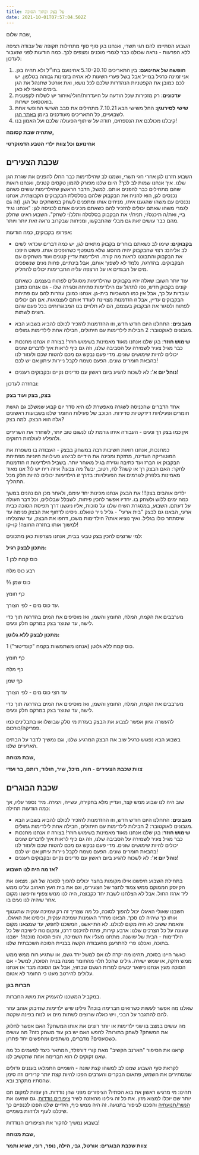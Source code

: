 ```yaml
---
title: על בצק ובתוך הסוכה
date: 2021-10-01T07:57:04.502Z
---
```

שבת שלום,

השבוע הסתיימו להם חגי תשרי, ואנחנו בגן סוף סוף מתחילות תקופה של עבודה רציפה ללא הפרעות - נראה שכולנו כבר לגמרי מוכנים ומצפים לכך. כמה הודעות לפני שנעבור לעדכון: 

1. **חופשה של אחינועם**: בין התאריכים 5.10-20.10 אחינועם בחו״ל ולא תהיה בגן. אני זמינה כרגיל במייל אבל בשל פערי השעות לא אהיה בזמינות גבוהה בטלפון. יש לכם כמובן את הקפטניות הנהדרות שלכם לכל נושא, ואת אורטל שתנהל את הגן בימים שאני לא כאן. 
2. **עדכונים**: רק מזכירות שכל הודעה על היעדרות/חולי/איחור יש לשלוח לקפטנית בואטסאפ ישירות. 
3. **שישי לסירוגין:** החל משישי הבא 7.10.21 מתחילים את סבב השישי החופשי אחת לשבועיים, כל התאריכים מעודכנים ביומן [באתר הגן](https://ganyeledteva.co.il/). 
4. קיבלנו מכולכם את הנספחים, תודה על שיתוף הפעולה שלכם ועל האמון בנו! 

**שתהיה שבת קסומה,** 

**אחינועם וכל צוות ילדי הטבע הדמוקרטי**

## שכבת הצעירים

השבוע חזרנו לגן אחרי חגי תשרי, ושמנו לב שהילדימות כבר החלו להפנים את שגרת הגן שלנו. איך אנחנו שמות לב לכך? היום שלנו מפורק להמון טקסים קטנים, ואנחנו רואות שהם מתחילים כבר להפנים אותם. למשל, הדבר הראשון שהילדימות עושים כשהם נכנסים לגן, הוא להניח את הבקבוק שלהם בסלסלת הבקבוקים הקבוצתית. אנחנו נכנסים עם משהו שהגענו איתו, מניחים אותו ומתפנים לשחק במשחקים של הגן. (זה גם לגמרי משהו שאתם יכולים להזכיר להם כשאתם מכינים אותם לכניסה לגן: "אנחנו נגיד ביי, ואת/ה תיכנס/י, תניח/י את הבקבוק בסלסלה ותלכ/י לשחק". השבוע ראינו שחלק מהם כבר עושים זאת גם מבלי שהתבקשו, ומניחות שבקרוב נראה זאת יותר ויותר.

אפרופו בקבוקים, כמה הודעות:

* **בקבוקים**: שימו לב כשאתם בוחרים בקבוק מתאים לגן, יש כמה דברים שכדאי לשים לב אליהם: רצוי שהבקבוק יהיה מהסוג שלא מטפטף כשהופכים אותו. פשוט היפכו את הבקבוק והתבוננו לראות מה קורה. הילדימות עדיין קטנים ועוד משחקים עם הבקבוקים. בהדרגה, נלמד לא לשפוך אותם, אבל בינתיים, פחות נעים שנשפכים מים על הבגדים או על הרצפה עליה החברימות יכולים להחליק.

  עוד יותר חשוב: שאלה יהיו בקבוקים שהילדימות מסוגלים לפתוח בעצמם. כשאתם קונים בקבוק חדש, נסו לתרגל עם הילדימות פתיחה וסגירה שלו - גם אנחנו כמובן עובדות על כך, אבל אין כמו המשכיות בית-גן. אנחנו כמובן עוזרות להם עם פתיחת הבקבוקים עדיין, אבל זו הזדמנות מצויינת לעודד אותם לעצמאות. אם הם יכולים לפתוח ולסגור את הבקבוק בעצמם, הם לא תלויים בנו המבוגרותים בכל פעם שהם רוצים לשתות.
* **מגבונים**: התחלנו היום חודש חדש, וזו ההזדמנות להזכיר לכולם להביא בשבוע הבא מגבונים לאוקטובר: 2 חבילות לילדימות עם חיתולים, חבילה אחת לילדימות גמולים.
* **שימוש חוזר**: בגן שלנו אנחנו מאוד מאמינות בשימוש חוזר! בצורה זו אנחנו מחנכות כבר מגיל צעיר לשמירה על הסביבה שלנו, וזה גם כיף לראות איך לדברים שונים יכולים להיות שימושים שונים. מדי פעם נבקש גם מכם להטות שכם ולעזור לנו בהבאת חומרים שונים. הפעם נשמח לקבל ניירות עיתון אם יש לכם!
* **נוהל יום א**': לא לשכוח להגיע ביום ראשון עם סדינים נקיים ובקבוקים רעננים!

ובחזרה לעדכון:

**בצק, בצק ועוד בצק**

אחד הדברים שהכניסה לשגרה מאפשרת לנו היא סדר יום קבוע שמשלב גם הגשת חומרים ופעילויות דידקטיות סדירות. הכוכב של פעילות החומר שלנו בשבועות ראשונים אלה הוא הבצק. למה בצק?\
\
אין כמו בצק רך ונעים - העבודה איתו גורמת לנו לנשום טוב יותר, לשחרר את השרירים ולהפליג לעולמות רחוקים.

כמחנכות, אנחנו רואות חשיבות רבה במשחק בבצק - העבודה בו משפרת את המוטוריקה העדינה, מחזקת ומכינה את הידיים לביצוע פעילויות חיוניות מפתיחת הבקבוק או הברז ועד כתיבה וגזירה בגיל מאוחר יותר. בשביל הילדימות זו הזדמנות לחקר: האם הבצק רך או קשה? לח, רטוב, יבש? מה צבעו? איזה ריח יש לו? אנו מאוד מאמינות בלפרק לגורמים את הפעילויות: בדרך זו הילדימות יכולים להיות חלק מכל התהליך.

ילדים אוהבים בצק!!! את הבצק אנחנו מכינות יחד עימם, ולאחר מכן הם נהנים במשך כמה ימים ללוש ולשחק בו. יחדיו אפשר להכין פיתות, לשבלל שבלולים, וכל דבר העולה על דעתם. השבוע, במסגרת השיח שלנו על סוכות, אליו ניגשנו דרך תפיסת הסוכה כבית ארעי, הבאנו גם לבצק "בית ארעי" - גליל נייר טואלט. ניסינו לדחוף את הבצק פנימה עד שיסתתר כולו בגליל. ואיך נוציא אותו? הילדימות משכו, דחפו את הבצק, עד שהצליחו למשוך אותו בחזרה החוצה! קו-קו!

למי שרוצים להכין בצק טבעי בבית, אנחנו מצרפות כאן מתכונים:

**מתכון לבצק רגיל:**

1 כוס קמח לבן

רבע כוס מלח

⅔ כוס שמן

כף חומץ

עד כוס מים - לפי הצורך.

מערבבים את הקמח, המלח, החומץ והשמן, ואז מוסיפים את המים בהדרגה תוך כדי לישה, עד שנוצר בצק במרקם חלק ונעים.

**מתכון לבצק ללא גלוטן:**

1 כוס קמח ללא גלוטן (אנחנו משתמשות בקמח "קונדיטור").

כף חומץ

כף מלח

כף שמן

עד חצי כוס מים - לפי הצורך

מערבבים את הקמח, המלח, החומץ והשמן, ואז מוסיפים את המים בהדרגה תוך כדי לישה, עד שנוצר בצק במרקם חלק ונעים.

להעשרה וגיוון אפשר לצבוע את הבצק בעזרת מי סלק שבושלו או בתבלינים כמו פפריקה/כורכום.

בשבוע הבא נפגוש כרגיל שוב את הבצק המרגיע שלנו, וגם נמשיך לדבר על הבתים הארעיים שלנו.

**שבת מנוחה,**

**צוות שכבת הצעירים - חוה, מיכל, שיר, חולוד, רותם, בר ועדי**

## שכבת הבוגרים

שוב היה לנו שבוע ממש קצר, ועדיין מלא בחקירה, עשייה, ויצירה. מיד נספר עליו, אך כמה הודעות תחילה:

* **מגבונים**: התחלנו היום חודש חדש, וזו ההזדמנות להזכיר לכולם להביא בשבוע הבא מגבונים לאוקטובר: 2 חבילות לילדימות עם חיתולים, חבילה אחת לילדימות גמולים.
* **שימוש חוזר**: בגן שלנו אנחנו מאוד מאמינות בשימוש חוזר! בצורה זו אנחנו מחנכות כבר מגיל צעיר לשמירה על הסביבה שלנו, וזה גם כיף לראות איך לדברים שונים יכולים להיות שימושים שונים. מדי פעם נבקש גם מכם להטות שכם ולעזור לנו בהבאת חומרים שונים. הפעם נשמח לקבל ניירות עיתון אם יש לכם!
* **נוהל יום א'**: לא לשכוח להגיע ביום ראשון עם סדינים נקיים ובקבוקים רעננים!

**אז מה היה לנו השבוע?**

בתחילת השבוע חיפשנו אילו מקומות בחצר יכולים להפוך לסוכה של הגן. מצאנו את הקיוסק הממוקם ממש צמוד לחצר של הצעירים, וגם את בית העץ האהוב עלינו ממש ליד ארגז החול. אבל לא הצלחנו לשבת יחד כקבוצה, היה לנו ממש צפוף וחיפשנו מקום אחר שיהיה לנו נעים בו.

חשבנו שאולי האיגלו יכול להפוך לסוכה, כל מה שצריך זה רק שמיכה ענקית שתעטוף אותו כך שיהיה לנו סכך. הבאנו מחדר האומנות שמיכה ענקית, וכיסינו את האיגלו. והאמת ששוב לא היה מקום לכולנו. לא התייאשנו, המשכנו לחפש, עד שמצאנו מקום שעונה על כל הצרכים שלנו: ארבע קירות, פתח להיכנס דרכו, ומקום נוח לישיבה של כל הילדימות - הבית של שושנה. מתחנו מעליו את השמיכה, והופ הסוכה מוכנה!  ישבנו בתוכה, ואכלנו פרי להתרענן מהעבודה הקשה בבניית הסוכה השכבתית שלנו.

כאשר היינו בסוכה, תהינו מה יקרה לנו אם למשל ירד גשם, או שתגיע רוח ממש ממש ממש חזקה, או שמש ישירה. גילינו שהכל תלוי מהחומר ממנה בנויה הסוכה, למשל - אם הסוכה מעץ אנחנו נישאר יבשים למרות הגשם שבחוץ, אבל אם הסוכה מבד אז אנחנו עלולים להירטב מעט כי החומר לא אטום. 

**חברות בגן**

במקביל המשכנו להעמיק את מושג החברות. 

שאלנו מה אפשר לעשות כשרואים חברימה בוכה? גילינו שיש ילדימות שחיבוק אוהב עוזר להם להתגבר על הבכי, ויש כאלה שרוצים לשתות מים או לנוח בפינה שקטה.

מה עושים במצב בו שני ילדימות או יותר רוצים את אותו המשחק? האם אפשר לחלוק את המשחק? לשחק בתורות? לחפש האם יש בגן עוד משחק כזה? מה עושים כשכועסים? מדברים, משתפים ומחפשים יחד פתרון. 

קראנו את הסיפור "הארנב הקשיב" מאת קורי דורפלד, המתאר כיצד לפעמים כל מה שאנו זקוקים לו הוא חברימה אחת שתקשיב לנו.

לקראת סוף השבוע שמנו לב למשהו קצת שונה - השמיים התמלאו בעננים גדולים שמסתירים את השמש, פתאום הבקרים והערבים הפכו להיות קצת יותר קרירים וזה סימן שהסתיו מתקרב ובא.

תהינו: מי מרגיש ראשון את בוא הסתיו? הציפורים מפני שהן נודדות. הן עפות למקום חם יותר שם יוכלו למצוא מזון. את כל זה גילינו מהאזנה לשיר [ציפורים נודדות](https://www.youtube.com/watch?v=bWPxj6cVjAs). גם שמענו את [הנשר/תנועחיה](https://www.youtube.com/watch?v=gHIYOUdcfxs) והפכנו לציפור בתנועה. זה היה ממש כיף, הידיים שלנו הפכו לכנפיים כך שיכלנו לעוף ולדהות בשמיים.

בשבוע נמשיך לחקור את הציפורים הנודדות!

**שבת מנוחה,**

**צוות שכבת הבוגרים: אורטל, גבי, הילה, נופר, רוני, שגיא ותמר**
